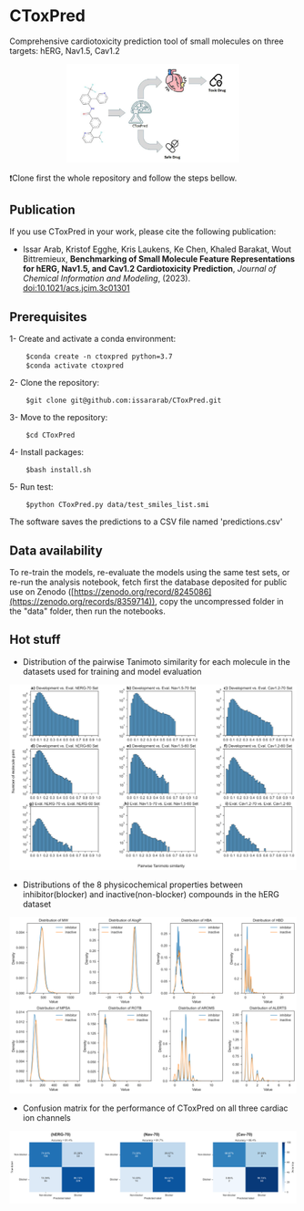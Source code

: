 # CToxPred
Comprehensive cardiotoxicity prediction tool of small molecules on three targets: hERG, Nav1.5, Cav1.2


<p align="center">
	<img src="images/Foftware_Graphic.jpg" style="width:60%; height:60%;" />
</p>


:exclamation:Clone first the whole repository and follow the steps bellow.

## Publication
If you use CToxPred in your work, please cite the following publication:

- Issar Arab, Kristof Egghe, Kris Laukens, Ke Chen, Khaled Barakat, Wout Bittremieux, **Benchmarking of Small Molecule Feature Representations for hERG, Nav1.5, and Cav1.2 Cardiotoxicity Prediction**, _Journal of Chemical Information and Modeling_, (2023). [doi:10.1021/acs.jcim.3c01301](https://doi.org/10.1021/acs.jcim.3c01301)

## Prerequisites
1- Create and activate a conda environment:

		$conda create -n ctoxpred python=3.7
		$conda activate ctoxpred
  
2- Clone the repository: 

		$git clone git@github.com:issararab/CToxPred.git

3- Move to the repository:

		$cd CToxPred

4- Install packages:

		$bash install.sh

5- Run test:

		$python CToxPred.py data/test_smiles_list.smi
  
The software saves the predictions to a CSV file named 'predictions.csv'


## Data availability

To re-train the models, re-evaluate the models using the same test sets, or re-run the analysis notebook, fetch first the database deposited for public use on Zenodo ([https://zenodo.org/record/8245086](https://zenodo.org/records/8359714)), copy the uncompressed folder in the "data" folder, then run the notebooks.

## Hot stuff
- Distribution of the pairwise Tanimoto similarity for each molecule in the datasets used for training and model evaluation
<p align="center">
	<img src="images/TanimotoSimilarity.png" />
</p>
 
- Distributions of the 8 physicochemical properties between inhibitor(blocker) and inactive(non-blocker) compounds in the hERG dataset
<p align="center">
	<img src="images/hERG_PhysProperties.png" />
</p>

- Confusion matrix for the performance of CToxPred on all three cardiac ion channels
  
<p align="center">
	<img src="images/All-ConfusionMatix.png" />
</p>
